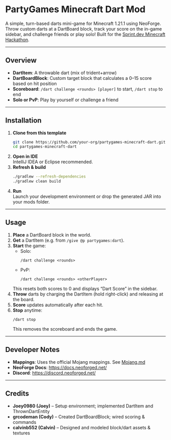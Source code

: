 # PartyGames Minecraft Dart Mod

A simple, turn-based darts mini-game for Minecraft 1.21.1 using NeoForge. Throw custom darts at a DartBoard block, track your score on the in-game sidebar, and challenge friends or play solo! Built for the [Sprint.dev Minecraft Hackathon](https://www.sprint.dev/hackathons/minecrafthack).

---

## Overview

- **DartItem**: A throwable dart (mix of trident+arrow)  
- **DartBoardBlock**: Custom target block that calculates a 0–15 score based on hit position  
- **Scoreboard**: `/dart challenge <rounds> [player]` to start, `/dart stop` to end  
- **Solo or PvP**: Play by yourself or challenge a friend  

---

## Installation

1. **Clone from this template**  
   ```bash
   git clone https://github.com/your-org/partygames-minecraft-dart.git
   cd partygames-minecraft-dart
   ```
2. **Open in IDE**  
   IntelliJ IDEA or Eclipse recommended.  
3. **Refresh & build**  
   ```bash
   ./gradlew --refresh-dependencies
   ./gradlew clean build
   ```
4. **Run**  
   Launch your development environment or drop the generated JAR into your mods folder.

---

## Usage

1. **Place** a DartBoard block in the world.  
2. **Get** a DartItem (e.g. from `/give @p partygames:dart`).  
3. **Start** the game:  
   - Solo:  
     ```
     /dart challenge <rounds>
     ```  
   - PvP:  
     ```
     /dart challenge <rounds> <otherPlayer>
     ```  
   This resets both scores to 0 and displays “Dart Score” in the sidebar.  
4. **Throw** darts by charging the DartItem (hold right-click) and releasing at the board.  
5. **Score** updates automatically after each hit.  
6. **Stop** anytime:  
   ```
   /dart stop
   ```  
   This removes the scoreboard and ends the game.

---

## Developer Notes

- **Mappings**: Uses the official Mojang mappings. See [Mojang.md](https://github.com/NeoForged/NeoForm/blob/main/Mojang.md)  
- **NeoForge Docs**: https://docs.neoforged.net/  
- **Discord**: https://discord.neoforged.net/  

---

## Credits

- **Joey0980 (Joey)** – Setup environment; implemented DartItem and ThrownDartEntity  
- **grcodeman (Cody)** – Created DartBoardBlock; wired scoring & commands  
- **calvinb552 (Calvin)** – Designed and modeled block/dart assets & textures  

